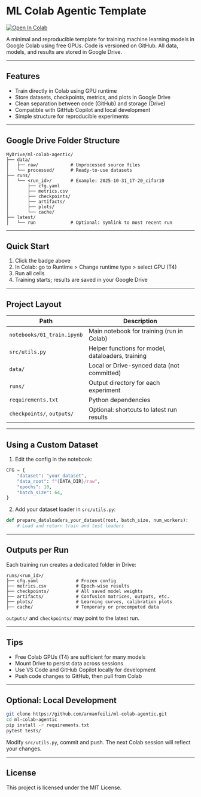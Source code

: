 # ML Colab Agentic Template

[![Open In Colab](https://colab.research.google.com/assets/colab-badge.svg)](https://colab.research.google.com/github/armanfeili/ml-colab-agentic/blob/main/notebooks/01_train.ipynb)

A minimal and reproducible template for training machine learning models in Google Colab using free GPUs. Code is versioned on GitHub. All data, models, and results are stored in Google Drive.

---

## Features

* Train directly in Colab using GPU runtime
* Store datasets, checkpoints, metrics, and plots in Google Drive
* Clean separation between code (GitHub) and storage (Drive)
* Compatible with GitHub Copilot and local development
* Simple structure for reproducible experiments

---

## Google Drive Folder Structure

```
MyDrive/ml-colab-agentic/
├── data/
│   ├── raw/            # Unprocessed source files
│   └── processed/      # Ready-to-use datasets
├── runs/
│   └── <run_id>/       # Example: 2025-10-31_17-20_cifar10
│       ├── cfg.yaml
│       ├── metrics.csv
│       ├── checkpoints/
│       ├── artifacts/
│       ├── plots/
│       └── cache/
├── latest/
│   └── run             # Optional: symlink to most recent run
```

---

## Quick Start

1. Click the badge above
2. In Colab: go to Runtime > Change runtime type > select GPU (T4)
3. Run all cells
4. Training starts; results are saved in your Google Drive

---

## Project Layout

| Path                       | Description                                       |
| -------------------------- | ------------------------------------------------- |
| `notebooks/01_train.ipynb` | Main notebook for training (run in Colab)         |
| `src/utils.py`             | Helper functions for model, dataloaders, training |
| `data/`                    | Local or Drive-synced data (not committed)        |
| `runs/`                    | Output directory for each experiment              |
| `requirements.txt`         | Python dependencies                               |
| `checkpoints/`, `outputs/` | Optional: shortcuts to latest run results         |

---

## Using a Custom Dataset

1. Edit the config in the notebook:

```python
CFG = {
    "dataset": "your_dataset",
    "data_root": f"{DATA_DIR}/raw",
    "epochs": 10,
    "batch_size": 64,
}
```

2. Add your dataset loader in `src/utils.py`:

```python
def prepare_dataloaders_your_dataset(root, batch_size, num_workers):
    # Load and return train and test loaders
```

---

## Outputs per Run

Each training run creates a dedicated folder in Drive:

```
runs/<run_id>/
├── cfg.yaml              # Frozen config
├── metrics.csv           # Epoch-wise results
├── checkpoints/          # All saved model weights
├── artifacts/            # Confusion matrices, outputs, etc.
├── plots/                # Learning curves, calibration plots
├── cache/                # Temporary or precomputed data
```

`outputs/` and `checkpoints/` may point to the latest run.

---

## Tips

* Free Colab GPUs (T4) are sufficient for many models
* Mount Drive to persist data across sessions
* Use VS Code and GitHub Copilot locally for development
* Push code changes to GitHub, then pull from Colab

---

## Optional: Local Development

```bash
git clone https://github.com/armanfeili/ml-colab-agentic.git
cd ml-colab-agentic
pip install -r requirements.txt
pytest tests/
```

Modify `src/utils.py`, commit and push. The next Colab session will reflect your changes.

---

## License

This project is licensed under the MIT License.
